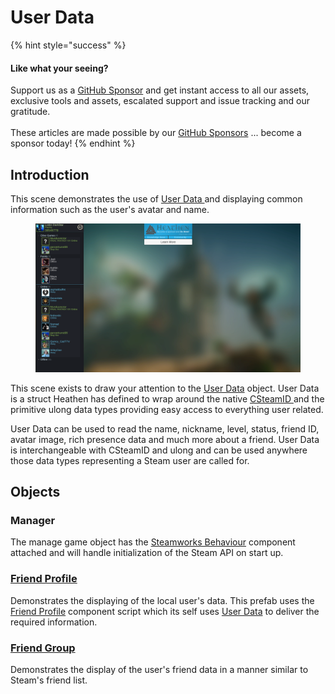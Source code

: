 # User Data

{% hint style="success" %}
#### Like what your seeing?

Support us as a [GitHub Sponsor](../../../../become-a-sponsor/) and get instant access to all our assets, exclusive tools and assets, escalated support and issue tracking and our gratitude.\
\
These articles are made possible by our [GitHub Sponsors](../../../../become-a-sponsor/) ... become a sponsor today!
{% endhint %}

## Introduction

This scene demonstrates the use of [User Data ](../../data-layer/user-data.md)and displaying common information such as the user's avatar and name.

<figure><img src="../../../../.gitbook/assets/image (98).png" alt=""><figcaption></figcaption></figure>

This scene exists to draw your attention to the [User Data](../../data-layer/user-data.md) object. User Data is a struct Heathen has defined to wrap around the native [CSteamID ](../../../../company/steam/steamworks/csteamid.md)and the primitive ulong data types providing easy access to everything user related.

User Data can be used to read the name, nickname, level, status, friend ID, avatar image, rich presence data and much more about a friend. User Data is interchangeable with CSteamID and ulong and can be used anywhere those data types representing a Steam user are called for.

## Objects

### Manager

The manage game object has the [Steamworks Behaviour](../../unity/components/steamworks-behaviour.md) component attached and will handle initialization of the Steam API on start up.

### [Friend Profile](../../unity/ugui-tools/prefabs/friend-profile.md)

Demonstrates the displaying of the local user's data. This prefab uses the[ Friend Profile](../ui-components/friend-profile/) component script which its self uses [User Data](../../data-layer/user-data.md) to deliver the required information.

### [Friend Group](../../unity/ugui-tools/prefabs/friend-groups.md)

Demonstrates the display of the user's friend data in a manner similar to Steam's friend list.
